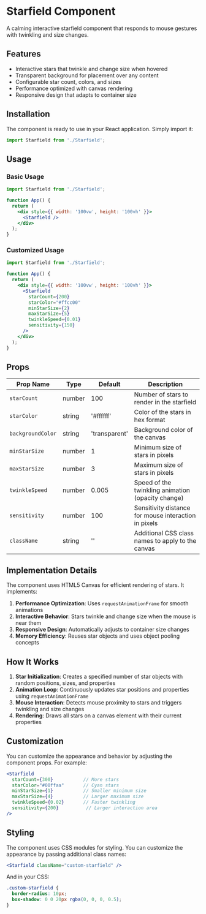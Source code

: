 # Starfield Component

A calming interactive starfield component that responds to mouse gestures with twinkling and size changes.

## Features

- Interactive stars that twinkle and change size when hovered
- Transparent background for placement over any content
- Configurable star count, colors, and sizes
- Performance optimized with canvas rendering
- Responsive design that adapts to container size

## Installation

The component is ready to use in your React application. Simply import it:

```jsx
import Starfield from './Starfield';
```

## Usage

### Basic Usage

```jsx
import Starfield from './Starfield';

function App() {
  return (
    <div style={{ width: '100vw', height: '100vh' }}>
      <Starfield />
    </div>
  );
}
```

### Customized Usage

```jsx
import Starfield from './Starfield';

function App() {
  return (
    <div style={{ width: '100vw', height: '100vh' }}>
      <Starfield
        starCount={200}
        starColor="#ffcc00"
        minStarSize={2}
        maxStarSize={5}
        twinkleSpeed={0.01}
        sensitivity={150}
      />
    </div>
  );
}
```

## Props

| Prop Name | Type | Default | Description |
|-----------|------|---------|-------------|
| `starCount` | number | 100 | Number of stars to render in the starfield |
| `starColor` | string | '#ffffff' | Color of the stars in hex format |
| `backgroundColor` | string | 'transparent' | Background color of the canvas |
| `minStarSize` | number | 1 | Minimum size of stars in pixels |
| `maxStarSize` | number | 3 | Maximum size of stars in pixels |
| `twinkleSpeed` | number | 0.005 | Speed of the twinkling animation (opacity change) |
| `sensitivity` | number | 100 | Sensitivity distance for mouse interaction in pixels |
| `className` | string | '' | Additional CSS class names to apply to the canvas |

## Implementation Details

The component uses HTML5 Canvas for efficient rendering of stars. It implements:

1. **Performance Optimization**: Uses `requestAnimationFrame` for smooth animations
2. **Interactive Behavior**: Stars twinkle and change size when the mouse is near them
3. **Responsive Design**: Automatically adjusts to container size changes
4. **Memory Efficiency**: Reuses star objects and uses object pooling concepts

## How It Works

1. **Star Initialization**: Creates a specified number of star objects with random positions, sizes, and properties
2. **Animation Loop**: Continuously updates star positions and properties using `requestAnimationFrame`
3. **Mouse Interaction**: Detects mouse proximity to stars and triggers twinkling and size changes
4. **Rendering**: Draws all stars on a canvas element with their current properties

## Customization

You can customize the appearance and behavior by adjusting the component props. For example:

```jsx
<Starfield
  starCount={300}           // More stars
  starColor="#00ffaa"       // Cyan stars
  minStarSize={1}           // Smaller minimum size
  maxStarSize={4}           // Larger maximum size
  twinkleSpeed={0.02}       // Faster twinkling
  sensitivity={200}          // Larger interaction area
/>
```

## Styling

The component uses CSS modules for styling. You can customize the appearance by passing additional class names:

```jsx
<Starfield className="custom-starfield" />
```

And in your CSS:

```css
.custom-starfield {
  border-radius: 10px;
  box-shadow: 0 0 20px rgba(0, 0, 0, 0.5);
}